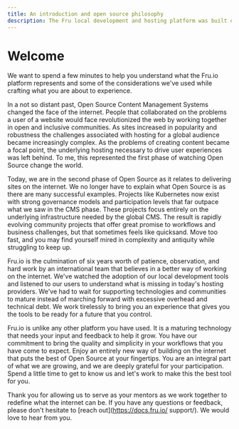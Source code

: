 ```yaml
---
title: An introduction and open source philosophy
description: The Fru local development and hosting platform was built out of a passion for open source. 
---
```

# Welcome

We want to spend a few minutes to help you understand what the Fru.io platform represents and some of the considerations we've used while crafting what you are about to experience.

In a not so distant past, Open Source Content Management Systems changed the face of the internet. People that collaborated on the problems a user of a website would face revolutionized the web by working together in open and inclusive communities. As sites increased in popularity and robustness the challenges associated with hosting for a global audience became increasingly complex. As the problems of creating content became a focal point, the underlying hosting necessary to drive user experiences was left behind. To me, this represented the first phase of watching Open Source change the world.

Today, we are in the second phase of Open Source as it relates to delivering sites on the internet. We no longer have to explain what Open Source is as there are many successful examples. Projects like Kubernetes now exist with strong governance models and participation levels that far outpace what we saw in the CMS phase. These projects focus entirely on the underlying infrastructure needed by the global CMS. The result is rapidly evolving community projects that offer great promise to workflows and business challenges, but that sometimes feels like quicksand. Move too fast, and you may find yourself mired in complexity and antiquity while struggling to keep up.

Fru.io is the culmination of six years worth of patience, observation, and hard work by an international team that believes in a better way of working on the internet. We've watched the adoption of our local development tools and listened to our users to understand what is missing in today's hosting providers. We've had to wait for supporting technologies and communities to mature instead of marching forward with excessive overhead and technical debt. We work tirelessly to bring you an experience that gives you the tools to be ready for a future that you control.

Fru.io is unlike any other platform you have used. It is a maturing technology that needs your input and feedback to help it grow. You have our commitment to bring the quality and simplicity in your workflows that you have come to expect. Enjoy an entirely new way of building on the internet that puts the best of Open Source at your fingertips. You are an integral part of what we are growing, and we are deeply grateful for your participation. Spend a little time to get to know us and let's work to make this the best tool for you.

Thank you for allowing us to serve as your mentors as we work together to redefine what the internet can be. If you have any questions or feedback, please don't hesitate to [reach out](https://docs.fru.io/ support/). We would love to hear from you.

